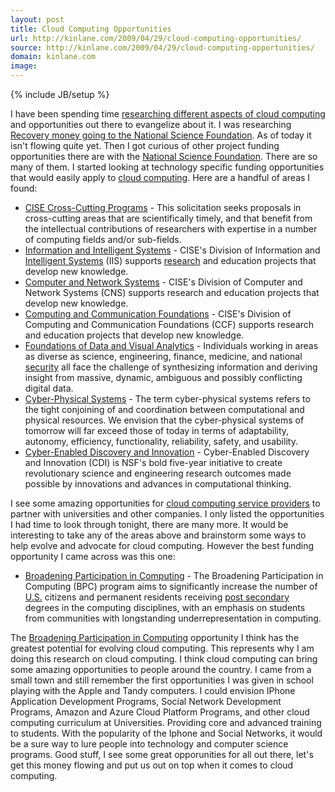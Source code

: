 ```yaml
---
layout: post
title: Cloud Computing Opportunities
url: http://kinlane.com/2009/04/29/cloud-computing-opportunities/
source: http://kinlane.com/2009/04/29/cloud-computing-opportunities/
domain: kinlane.com
image: 
---
```

{% include JB/setup %}<p><!DOCTYPE html PUBLIC "-//W3C//DTD XHTML 1.0 Transitional//EN"
    "http://www.w3.org/TR/xhtml1/DTD/xhtml1-transitional.dtd">
<html xmlns="http://www.w3.org/1999/xhtml">
  <head>
    <title></title>
  </head>
  <body>
    I have been spending time <a href="http://cloud.kinlane.com">researching different aspects of cloud computing</a> and opportunities out there to evangelize about it. I was researching <a href=
    "http://www.recovery.gov/?q=content/agency-summary&amp;agency_code=49">Recovery money going to the National Science Foundation</a>. As of today it isn't flowing quite yet. Then I got curious of
    other project funding opportunities there are with the <a href="http://www.nsf.gov">National Science Foundation</a>. There are so many of them. I started looking at technology specific funding
    opportunities that would easily apply to <a class="zem_slink" title="Cloud Computing" rel="wikinvest" href="http://www.wikinvest.com/concept/Cloud_Computing">cloud computing</a>. Here are a
    handful of areas I found:
    <ul class="mainlist">
      <li>
        <a href="http://sites.google.com/a/kinlane.com/cloud-computing/federal-government/agencies/national-science-foundation/cise-cross-cutting-programs">CISE Cross-Cutting Programs</a> - This
        solicitation seeks proposals in cross-cutting areas that are scientifically timely, and that benefit from the intellectual contributions of researchers with expertise in a number of computing
        fields and/or sub-fields.
      </li>
      <li>
        <a href="http://sites.google.com/a/kinlane.com/cloud-computing/federal-government/agencies/national-science-foundation/information-and-intelligent-systems">Information and Intelligent
        Systems</a> - CISE's Division of Information and <a class="zem_slink" title="Intelligent Systems" rel="homepage" href="http://www.intsys.co.jp/">Intelligent Systems</a> (IIS) supports
        <a class="zem_slink" title="Research" rel="wikipedia" href="http://en.wikipedia.org/wiki/Research">research</a> and education projects that develop new knowledge.
      </li>
      <li>
        <a href="http://sites.google.com/a/kinlane.com/cloud-computing/federal-government/agencies/national-science-foundation/computer-and-network-systems">Computer and Network Systems</a> - CISE's
        Division of Computer and Network Systems (CNS) supports research and education projects that develop new knowledge.
      </li>
      <li>
        <a href="http://sites.google.com/a/kinlane.com/cloud-computing/federal-government/agencies/national-science-foundation/computing-and-communication-foundations">Computing and Communication
        Foundations</a> - CISE's Division of Computing and Communication Foundations (CCF) supports research and education projects that develop new knowledge.
      </li>
      <li>
        <a href="http://sites.google.com/a/kinlane.com/cloud-computing/federal-government/agencies/national-science-foundation/foundations-of-data-and-visual-analytics">Foundations of Data and Visual
        Analytics</a> - Individuals working in areas as diverse as science, engineering, finance, medicine, and national <a class="zem_slink" title="National security" rel="wikipedia" href=
        "http://en.wikipedia.org/wiki/National_security">security</a> all face the challenge of synthesizing information and deriving insight from massive, dynamic, ambiguous and possibly conflicting
        digital data.
      </li>
      <li>
        <a href="http://sites.google.com/a/kinlane.com/cloud-computing/federal-government/agencies/national-science-foundation/cyber-physical-systems">Cyber-Physical Systems</a> - The term
        cyber-physical systems refers to the tight conjoining of and coordination between computational and physical resources. We envision that the cyber-physical systems of tomorrow will far exceed
        those of today in terms of adaptability, autonomy, efficiency, functionality, reliability, safety, and usability.
      </li>
      <li>
        <a href="http://sites.google.com/a/kinlane.com/cloud-computing/federal-government/agencies/national-science-foundation/cyber-enabled-discovery-and-innovation">Cyber-Enabled Discovery and
        Innovation</a> - Cyber-Enabled Discovery and Innovation (CDI) is NSF's bold five-year initiative to create revolutionary science and engineering research outcomes made possible by innovations
        and advances in computational thinking.
      </li>
    </ul>I see some amazing opportunities for <a href="http://sites.google.com/a/kinlane.com/cloud-computing/players">cloud computing service providers</a> to partner with universities and other
    companies. I only listed the opportunities I had time to look through tonight, there are many more. It would be interesting to take any of the areas above and brainstorm some ways to help evolve
    and advocate for cloud computing. However the best funding opportunity I came across was this one:
    <ul class="mainlist">
      <li>
        <a href="http://sites.google.com/a/kinlane.com/cloud-computing/federal-government/agencies/national-science-foundation/broadening-participation-in-computing">Broadening Participation in
        Computing</a> - The Broadening Participation in Computing (BPC) program aims to significantly increase the number of <a class="zem_slink" title="United States" rel="geolocation" href=
        "http://maps.google.com/maps?ll=38.8833333333,-77.0166666667&amp;spn=10.0,10.0&amp;q=38.8833333333,-77.0166666667%20%28United%20States%29&amp;t=h">U.S.</a> citizens and permanent residents
        receiving <a class="zem_slink" title="Higher education" rel="wikipedia" href="http://en.wikipedia.org/wiki/Higher_education">post secondary</a> degrees in the computing disciplines, with an
        emphasis on students from communities with longstanding underrepresentation in computing.
      </li>
    </ul>The <a href="http://sites.google.com/a/kinlane.com/cloud-computing/federal-government/agencies/national-science-foundation/broadening-participation-in-computing">Broadening Participation in
    Computing</a> opportunity I think has the greatest potential for evolving cloud computing. This represents why I am doing this research on cloud computing. I think cloud computing can bring some
    amazing opportunities to people around the country. I came from a small town and still remember the first opportunities I was given in school playing with the Apple and Tandy computers. I could
    envision IPhone Application Development Programs, Social Network Development Programs, Amazon and Azure Cloud Platform Programs, and other cloud computing curriculum at Universities. Providing
    core and advanced training to students. With the popularity of the Iphone and Social Networks, it would be a sure way to lure people into technology and computer science programs. Good stuff, I
    see some great opporunities for all out there, let's get this money flowing and put us out on top when it comes to cloud computing.
  </body>
</html></p>
